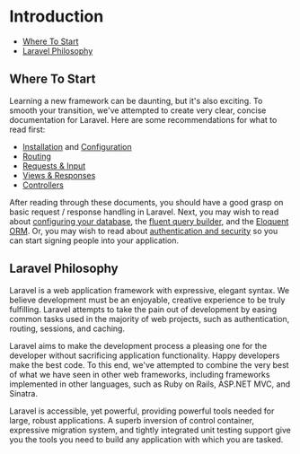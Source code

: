 # Introduction

- [Where To Start](#where-to-start)
- [Laravel Philosophy](#laravel-philosophy)

<a name="where-to-start"></a>
## Where To Start

Learning a new framework can be daunting, but it's also exciting. To smooth your transition, we've attempted to create very clear, concise documentation for Laravel. Here are some recommendations for what to read first:

- [Installation](installation) and [Configuration](/docs/configuration.md)
- [Routing](routing.md)
- [Requests & Input](requests.md)
- [Views & Responses](responses.md)
- [Controllers](controllers.md)

After reading through these documents, you should have a good grasp on basic request / response handling in Laravel. Next, you may wish to read about [configuring your database](database), the [fluent query builder](/docs/queries), and the [Eloquent ORM](/docs/eloquent). Or, you may wish to read about [authentication and security](/docs/security.md) so you can start signing people into your application.

<a name="laravel-philosophy"></a>
## Laravel Philosophy

Laravel is a web application framework with expressive, elegant syntax. We believe development must be an enjoyable, creative experience to be truly fulfilling. Laravel attempts to take the pain out of development by easing common tasks used in the majority of web projects, such as authentication, routing, sessions, and caching.

Laravel aims to make the development process a pleasing one for the developer without sacrificing application functionality. Happy developers make the best code. To this end, we've attempted to combine the very best of what we have seen in other web frameworks, including frameworks implemented in other languages, such as Ruby on Rails, ASP.NET MVC, and Sinatra.

Laravel is accessible, yet powerful, providing powerful tools needed for large, robust applications. A superb inversion of control container, expressive migration system, and tightly integrated unit testing support give you the tools you need to build any application with which you are tasked.
